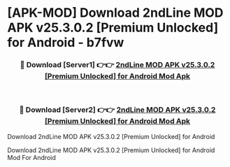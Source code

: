 # [APK-MOD] Download 2ndLine MOD APK v25.3.0.2 [Premium Unlocked] for Android - b7fvw


<div align="center">
<h3>🔴 Download [Server1] 👉👉 <a href="https://apk-comot.site?title=2ndLine_MOD_APK_v25.3.0.2_[Premium_Unlocked]_for_Android">2ndLine MOD APK v25.3.0.2 [Premium Unlocked] for Android Mod Apk</a></h3><br>
<h3>🔴 Download [Server2] 👉👉 <a href="https://apk-comot.site?title=2ndLine_MOD_APK_v25.3.0.2_[Premium_Unlocked]_for_Android">2ndLine MOD APK v25.3.0.2 [Premium Unlocked] for Android Mod Apk</a></h3>
</div>



Download 2ndLine MOD APK v25.3.0.2 [Premium Unlocked] for Android 

Download 2ndLine MOD APK v25.3.0.2 [Premium Unlocked] for Android Mod For Android